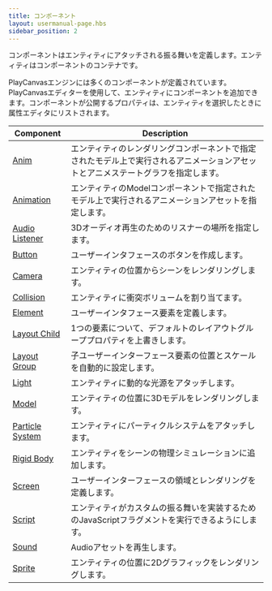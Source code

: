 ```yaml
---
title: コンポーネント
layout: usermanual-page.hbs
sidebar_position: 2
---
```


コンポーネントはエンティティにアタッチされる振る舞いを定義します。エンティティはコンポーネントのコンテナです。

PlayCanvasエンジンには多くのコンポーネントが定義されています。PlayCanvasエディターを使用して、エンティティにコンポーネントを追加できます。コンポーネントが公開するプロパティは、エンティティを選択したときに属性エディタにリストされます。

| Component                                                       | Description |
|-----------------------------------------------------------------|-------------|
| [Anim](/user-manual/packs/components/anim)                      | エンティティのレンダリングコンポーネントで指定されたモデル上で実行されるアニメーションアセットとアニメステートグラフを指定します。 |
| [Animation](/user-manual/packs/components/animation)            | エンティティのModelコンポーネントで指定されたモデル上で実行されるアニメーションアセットを指定します。 |
| [Audio Listener](/user-manual/packs/components/audiolistener)   | 3Dオーディオ再生のためのリスナーの場所を指定します。 |
| [Button](/user-manual/packs/components/button)                  | ユーザーインタフェースのボタンを作成します。 |
| [Camera](/user-manual/packs/components/camera)                  | エンティティの位置からシーンをレンダリングします。 |
| [Collision](/user-manual/packs/components/collision)            | エンティティに衝突ボリュームを割り当てます。 |
| [Element](/user-manual/packs/components/element)                | ユーザーインタフェース要素を定義します。 |
| [Layout Child](/user-manual/packs/components/layout-child)      | 1つの要素について、デフォルトのレイアウトグループプロパティを上書きします。 |
| [Layout Group](/user-manual/packs/components/layout-group)      | 子ユーザーインターフェース要素の位置とスケールを自動的に設定します。 |
| [Light](/user-manual/packs/components/light)                    | エンティティに動的な光源をアタッチします。 |
| [Model](/user-manual/packs/components/model)                    | エンティティの位置に3Dモデルをレンダリングします。 |
| [Particle System](/user-manual/packs/components/particlesystem) | エンティティにパーティクルシステムをアタッチします。 |
| [Rigid Body](/user-manual/packs/components/rigidbody)           | エンティティをシーンの物理シミュレーションに追加します。 |
| [Screen](/user-manual/packs/components/screen)                  | ユーザーインターフェースの領域とレンダリングを定義します。 |
| [Script](/user-manual/packs/components/script)                  | エンティティがカスタムの振る舞いを実装するためのJavaScriptフラグメントを実行できるようにします。 |
| [Sound](/user-manual/packs/components/sound)                    | Audioアセットを再生します。 |
| [Sprite](/user-manual/packs/components/sprite)                  | エンティティの位置に2Dグラフィックをレンダリングします。 |
